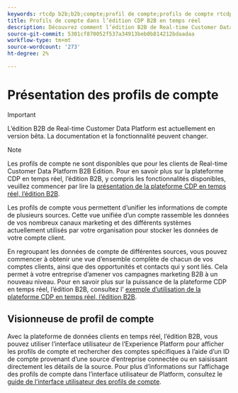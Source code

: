 ```yaml
---
keywords: rtcdp b2b;b2b;compte;profil de compte;profils de compte rtcdp;plateforme de données client en temps réel;
title: Profils de compte dans l’édition CDP B2B en temps réel
description: Découvrez comment l’édition B2B de Real-time Customer Data Platform vous permet d’unifier les informations de compte de plusieurs sources à l’aide de profils de compte.
source-git-commit: 5301cf870052f537a34913beb0b814212bdaadaa
workflow-type: tm+mt
source-wordcount: '273'
ht-degree: 2%

---
```


# Présentation des profils de compte

>[!IMPORTANT]
>
>L’édition B2B de Real-time Customer Data Platform est actuellement en version bêta. La documentation et la fonctionnalité peuvent changer.

>[!NOTE]
>
>Les profils de compte ne sont disponibles que pour les clients de Real-time Customer Data Platform B2B Edition. Pour en savoir plus sur la plateforme CDP en temps réel, l’édition B2B, y compris les fonctionnalités disponibles, veuillez commencer par lire la [présentation de la plateforme CDP en temps réel, l’édition B2B](../b2b-overview.md).

Les profils de compte vous permettent d’unifier les informations de compte de plusieurs sources. Cette vue unifiée d’un compte rassemble les données de vos nombreux canaux marketing et des différents systèmes actuellement utilisés par votre organisation pour stocker les données de votre compte client.

En regroupant les données de compte de différentes sources, vous pouvez commencer à obtenir une vue d’ensemble complète de chacun de vos comptes clients, ainsi que des opportunités et contacts qui y sont liés. Cela permet à votre entreprise d’amener vos campagnes marketing B2B à un nouveau niveau. Pour en savoir plus sur la puissance de la plateforme CDP en temps réel, l’édition B2B, consultez l’ [exemple d’utilisation de la plateforme CDP en temps réel, l’édition B2B](../b2b-use-case.md).

## Visionneuse de profil de compte

Avec la plateforme de données clients en temps réel, l’édition B2B, vous pouvez utiliser l’interface utilisateur de l’Experience Platform pour afficher les profils de compte et rechercher des comptes spécifiques à l’aide d’un ID de compte provenant d’une source d’entreprise connectée ou en saisissant directement les détails de la source. Pour plus d’informations sur l’affichage des profils de compte dans l’interface utilisateur de Platform, consultez le [guide de l’interface utilisateur des profils de compte](account-profile-ui-guide.md).
